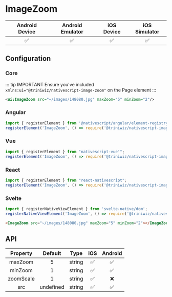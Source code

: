 # ImageZoom

|   Android Device  |   Android Emulator    |   iOS Device  |   iOS Simulator   |
| :-------------:     |:-------------:        |:-------------:| :-----:            |
| :white_check_mark:|:white_check_mark:     |:white_check_mark:|    :white_check_mark:| 



## Configuration

### Core

::: tip IMPORTANT
Ensure you've included `xmlns:ui="@triniwiz/nativescript-image-zoom"` on the
Page element
:::

```xml
<ui:ImageZoom src="~/images/148080.jpg" maxZoom="5" minZoom="2"/>
```

### Angular

```ts
import { registerElement } from '@nativescript/angular/element-registry';
registerElement('ImageZoom', () => require('@triniwiz/nativescript-image-zoom').ImageZoom);
```

### Vue

```ts
import { registerElement } from "nativescript-vue'";
registerElement('ImageZoom', () => require('@triniwiz/nativescript-image-zoom').ImageZoom);
```



### React

```ts
import { registerElement } from "react-nativescript";
registerElement('ImageZoom', () => require('@triniwiz/nativescript-image-zoom').ImageZoom);
```



### Svelte

```ts
import { registerNativeViewElement } from 'svelte-native/dom';
registerNativeViewElement('ImageZoom', () => require('@triniwiz/nativescript-image-zoom').ImageZoom);
```

```html
<ImageZoom src="~/images/148080.jpg" maxZoom="5" minZoom="2"></ImageZoom>
```


## API

|   Property  |   Default    |   Type  |   iOS  | Android |
| :-------------:|:-------------: |:-------------:| :-----:| :-----:|
| maxZoom |5    | string | :white_check_mark: | :white_check_mark: |
| minZoom |1    | string | :white_check_mark: | :white_check_mark: |
| zoomScale |1    | string | :white_check_mark: | :x: |
| src |undefined    | string | :white_check_mark: | :white_check_mark: |